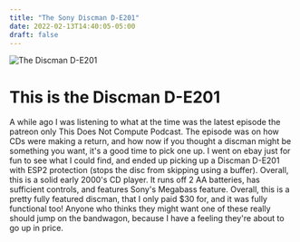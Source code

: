 ```yaml
---
title: "The Sony Discman D-E201"
date: 2022-02-13T14:40:05-05:00
draft: false
---
```

![The Discman D-E201](/img/de201.jpg)
# This is the Discman D-E201
A while ago I was listening to what at the time was the latest episode the patreon only This Does Not Compute Podcast. The episode was on how CDs were making a return, and how now if you thought a discman might be something you want, it's a good time to pick one up. I went on ebay just for fun to see what I could find, and ended up picking up a Discman D-E201 with ESP2 protection (stops the disc from skipping using a buffer). Overall, this is a solid early 2000's CD player. It runs off 2 AA batteries, has sufficient controls, and features Sony's Megabass feature. Overall, this is a pretty fully featured discman, that I only paid $30 for, and it was fully functional too! Anyone who thinks they might want one of these really should jump on the bandwagon, because I have a feeling they're about to go up in price. 
